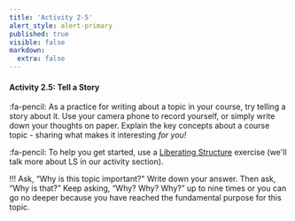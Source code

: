 ```yaml
---
title: 'Activity 2-5'
alert_style: alert-primary
published: true
visible: false
markdown:
  extra: false
---
```


#### Activity 2.5: Tell a Story

:fa-pencil: As a practice for writing about a topic in your course, try telling a story about it.  Use your camera phone to record yourself, or simply write down your thoughts on paper.  Explain the key concepts about a course topic - sharing what makes it interesting *for you!*

:fa-pencil: To help you get started, use a [Liberating Structure](http://www.liberatingstructures.com/ls-menu) exercise (we'll talk more about LS in our activity section).

!!! Ask, “Why is this topic important?" Write down your answer. Then ask, “Why is that?” Keep asking, “Why? Why? Why?” up to nine times or you can go no deeper because you have reached the fundamental purpose for this topic.
